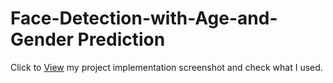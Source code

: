 # Face-Detection-with-Age-and-Gender Prediction
Click to [View](https://www.figma.com/proto/cGB4tYs6AZVPrfX49mRm6Y/Conference?node-id=2-123&starting-point-node-id=2%3A123) my project implementation screenshot and check what I used.